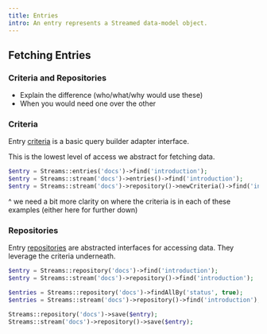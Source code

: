 ```yaml
---
title: Entries
intro: An entry represents a Streamed data-model object.
---
```


## Fetching Entries
### Criteria and Repositories
- Explain the difference (who/what/why would use these)
- When you would need one over the other


### Criteria

Entry [criteria](criteria) is a basic query builder adapter interface.

This is the lowest level of access we abstract for fetching data.

```php
$entry = Streams::entries('docs')->find('introduction');
$entry = Streams::stream('docs')->entries()->find('introduction');
$entry = Streams::stream('docs')->repository()->newCriteria()->find('introduction');
```
^ we need a bit more clarity on where the criteria is in each of these examples (either here for further down)


### Repositories

Entry [repositories](repositories) are abstracted interfaces for accessing data. They leverage the criteria underneath.

```php
$entry = Streams::repository('docs')->find('introduction');
$entry = Streams::stream('docs')->repository()->find('introduction');
```

```php
$entries = Streams::repository('docs')->findAllBy('status', true);
$entries = Streams::stream('docs')->repository()->find('introduction');
```

```php
Streams::repository('docs')->save($entry);
Streams::stream('docs')->repository()->save($entry);
```

